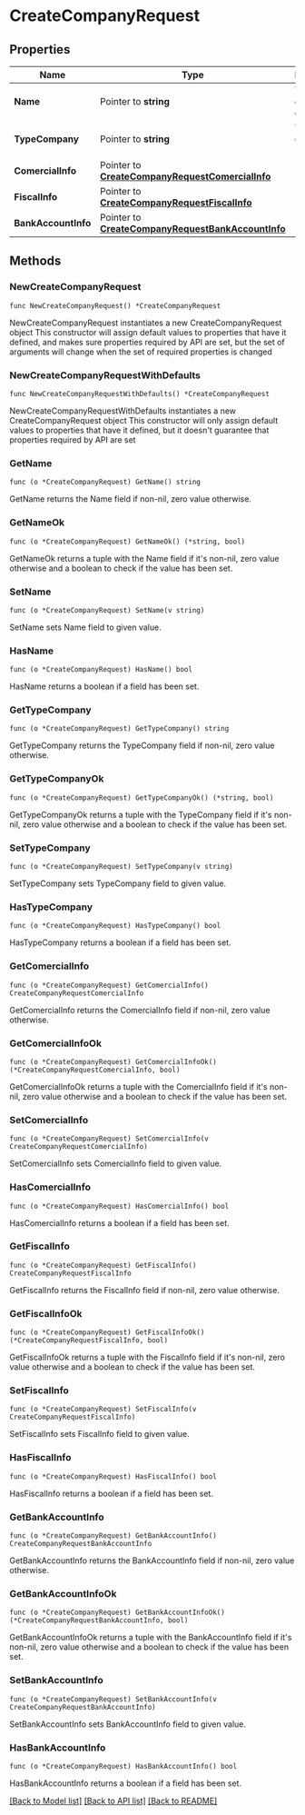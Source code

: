 # CreateCompanyRequest

## Properties

Name | Type | Description | Notes
------------ | ------------- | ------------- | -------------
**Name** | Pointer to **string** | The name of the company. | [optional] 
**TypeCompany** | Pointer to **string** | The type of company, &#39;owner&#39; | [optional] 
**ComercialInfo** | Pointer to [**CreateCompanyRequestComercialInfo**](CreateCompanyRequestComercialInfo.md) |  | [optional] 
**FiscalInfo** | Pointer to [**CreateCompanyRequestFiscalInfo**](CreateCompanyRequestFiscalInfo.md) |  | [optional] 
**BankAccountInfo** | Pointer to [**CreateCompanyRequestBankAccountInfo**](CreateCompanyRequestBankAccountInfo.md) |  | [optional] 

## Methods

### NewCreateCompanyRequest

`func NewCreateCompanyRequest() *CreateCompanyRequest`

NewCreateCompanyRequest instantiates a new CreateCompanyRequest object
This constructor will assign default values to properties that have it defined,
and makes sure properties required by API are set, but the set of arguments
will change when the set of required properties is changed

### NewCreateCompanyRequestWithDefaults

`func NewCreateCompanyRequestWithDefaults() *CreateCompanyRequest`

NewCreateCompanyRequestWithDefaults instantiates a new CreateCompanyRequest object
This constructor will only assign default values to properties that have it defined,
but it doesn't guarantee that properties required by API are set

### GetName

`func (o *CreateCompanyRequest) GetName() string`

GetName returns the Name field if non-nil, zero value otherwise.

### GetNameOk

`func (o *CreateCompanyRequest) GetNameOk() (*string, bool)`

GetNameOk returns a tuple with the Name field if it's non-nil, zero value otherwise
and a boolean to check if the value has been set.

### SetName

`func (o *CreateCompanyRequest) SetName(v string)`

SetName sets Name field to given value.

### HasName

`func (o *CreateCompanyRequest) HasName() bool`

HasName returns a boolean if a field has been set.

### GetTypeCompany

`func (o *CreateCompanyRequest) GetTypeCompany() string`

GetTypeCompany returns the TypeCompany field if non-nil, zero value otherwise.

### GetTypeCompanyOk

`func (o *CreateCompanyRequest) GetTypeCompanyOk() (*string, bool)`

GetTypeCompanyOk returns a tuple with the TypeCompany field if it's non-nil, zero value otherwise
and a boolean to check if the value has been set.

### SetTypeCompany

`func (o *CreateCompanyRequest) SetTypeCompany(v string)`

SetTypeCompany sets TypeCompany field to given value.

### HasTypeCompany

`func (o *CreateCompanyRequest) HasTypeCompany() bool`

HasTypeCompany returns a boolean if a field has been set.

### GetComercialInfo

`func (o *CreateCompanyRequest) GetComercialInfo() CreateCompanyRequestComercialInfo`

GetComercialInfo returns the ComercialInfo field if non-nil, zero value otherwise.

### GetComercialInfoOk

`func (o *CreateCompanyRequest) GetComercialInfoOk() (*CreateCompanyRequestComercialInfo, bool)`

GetComercialInfoOk returns a tuple with the ComercialInfo field if it's non-nil, zero value otherwise
and a boolean to check if the value has been set.

### SetComercialInfo

`func (o *CreateCompanyRequest) SetComercialInfo(v CreateCompanyRequestComercialInfo)`

SetComercialInfo sets ComercialInfo field to given value.

### HasComercialInfo

`func (o *CreateCompanyRequest) HasComercialInfo() bool`

HasComercialInfo returns a boolean if a field has been set.

### GetFiscalInfo

`func (o *CreateCompanyRequest) GetFiscalInfo() CreateCompanyRequestFiscalInfo`

GetFiscalInfo returns the FiscalInfo field if non-nil, zero value otherwise.

### GetFiscalInfoOk

`func (o *CreateCompanyRequest) GetFiscalInfoOk() (*CreateCompanyRequestFiscalInfo, bool)`

GetFiscalInfoOk returns a tuple with the FiscalInfo field if it's non-nil, zero value otherwise
and a boolean to check if the value has been set.

### SetFiscalInfo

`func (o *CreateCompanyRequest) SetFiscalInfo(v CreateCompanyRequestFiscalInfo)`

SetFiscalInfo sets FiscalInfo field to given value.

### HasFiscalInfo

`func (o *CreateCompanyRequest) HasFiscalInfo() bool`

HasFiscalInfo returns a boolean if a field has been set.

### GetBankAccountInfo

`func (o *CreateCompanyRequest) GetBankAccountInfo() CreateCompanyRequestBankAccountInfo`

GetBankAccountInfo returns the BankAccountInfo field if non-nil, zero value otherwise.

### GetBankAccountInfoOk

`func (o *CreateCompanyRequest) GetBankAccountInfoOk() (*CreateCompanyRequestBankAccountInfo, bool)`

GetBankAccountInfoOk returns a tuple with the BankAccountInfo field if it's non-nil, zero value otherwise
and a boolean to check if the value has been set.

### SetBankAccountInfo

`func (o *CreateCompanyRequest) SetBankAccountInfo(v CreateCompanyRequestBankAccountInfo)`

SetBankAccountInfo sets BankAccountInfo field to given value.

### HasBankAccountInfo

`func (o *CreateCompanyRequest) HasBankAccountInfo() bool`

HasBankAccountInfo returns a boolean if a field has been set.


[[Back to Model list]](../README.md#documentation-for-models) [[Back to API list]](../README.md#documentation-for-api-endpoints) [[Back to README]](../README.md)


